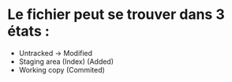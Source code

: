# Le fichier peut se trouver dans 3 états :
- Untracked -> Modified
- Staging area (Index) (Added)
- Working copy (Commited)